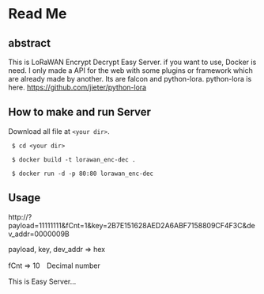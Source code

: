 # Read Me

## abstract
This is LoRaWAN Encrypt Decrypt Easy Server.
if you want to use, Docker is need.
I only made a API for the web with some plugins or framework which are already made by another. 
Its are falcon and python-lora.
python-lora is here.
https://github.com/jieter/python-lora

## How to make and run Server
Download all file at `<your dir>`.
  
  ` $ cd <your dir>`
  
  ` $ docker build -t lorawan_enc-dec .` 
  
  ` $ docker run -d -p 80:80 lorawan_enc-dec` 

## Usage
http://<your ip address>?payload=11111111&fCnt=1&key=2B7E151628AED2A6ABF7158809CF4F3C&dev_addr=0000009B

payload, key, dev_addr => hex

fCnt => 10　Decimal number


This is Easy Server...
